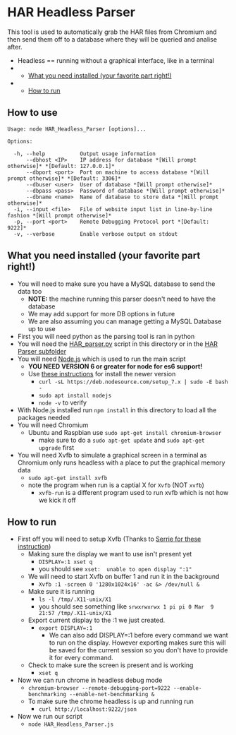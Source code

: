 # HAR Headless Parser
This tool is used to automatically grab the HAR files from Chromium and then send them off to a database where they will be queried and analise after. 

* Headless == running without a graphical interface, like in a terminal
* - [What you need installed (your favorite part right!)](#what-you-need-installed-your-favorite-part-right)
* - [How to run](#how-to-run)

## How to use

```
Usage: node HAR_Headless_Parser [options]...

Options:

  -h, --help           Output usage information
      --dbhost <IP>    IP address for database *[Will prompt otherwise]* *[Default: 127.0.0.1]*
      --dbport <port>  Port on machine to access database *[Will prompt otherwise]* *[Default: 3306]*
      --dbuser <user>  User of database *[Will prompt otherwise]*
      --dbpass <pass>  Password of database *[Will prompt otherwise]*
      --dbname <name>  Name of database to store data *[Will prompt otherwise]*
  -i, --input <file>   File of website input list in line-by-line fashion *[Will prompt otherwise]*
  -p, --port <port>    Remote Debugging Protocol port *[Default: 9222]*
  -v, --verbose        Enable verbose output on stdout
```

## What you need installed (your favorite part right!)
* You will need to make sure you have a MySQL database to send the data too
  * **NOTE:** the machine running this parser doesn't need to have the database
  * We may add support for more DB options in future
  * We are also assuming you can manage getting a MySQL Database up to use
* First you will need python as the parsing tool is ran in python
* You will need the [HAR_parser.py](./HAR_parser/HAR_parser.py) script in this directory or in the [HAR Parser subfolder](./HAR_parser)
* You will need [Node.js](https://nodejs.org/en/) which is used to run the main script
  * **YOU NEED VERSION 6 or greater for node for es6 support!**
  * Use [these instructions](http://thisdavej.com/beginners-guide-to-installing-node-js-on-a-raspberry-pi/) for install the newer version
    * `curl -sL https://deb.nodesource.com/setup_7.x | sudo -E bash -`
    * `sudo apt install nodejs`
    * `node -v` to verify
* With Node.js installed run `npm install` in this directory to load all the packages needed
* You will need Chromium
  * Ubuntu and Raspbian use `sudo apt-get install chromium-browser`
    * make sure to do a `sudo apt-get update` and `sudo apt-get upgrade` first
* You will need Xvfb to simulate a graphical screen in a terminal as Chromium only runs headless with a place to put the graphical memory data
  * `sudo apt-get install xvfb`
  * note the program when run is a captial X for `Xvfb` (NOT `xvfb`)
    * `xvfb-run` is a different program used to run xvfb which is not how we kick it off

## How to run
* First off you will need to setup Xvfb (Thanks to [Serrie for these instruction](http://askubuntu.com/questions/754382/how-do-i-start-chromium-browser-in-headless-mode-extension-randr-missing-on-d))
  * Making sure the display we want to use isn't present yet
    * `DISPLAY=:1 xset q`
    * you should see `xset:  unable to open display ":1"`
  * We will need to start Xvfb on buffer 1 and run it in the background
    * `Xvfb :1 -screen 0 '1280x1024x16' -ac &> /dev/null &`
  * Make sure it is running
    * `ls -l /tmp/.X11-unix/X1`
    * you should see something like `srwxrwxrwx 1 pi pi 0 Mar  9 21:57 /tmp/.X11-unix/X1`
  * Export current display to the :1 we just created.
    * `export DISPLAY=:1`
      * We can also add DISPLAY=:1 before every command we want to run on the display. However exporting makes sure this will be saved for the current session so you don't have to provide it for every command.
  * Check to make sure the screen is present and is working
    * `xset q`
* Now we can run chrome in headless debug mode
  * `chromium-browser --remote-debugging-port=9222 --enable-benchmarking --enable-net-benchmarking &`
  * To make sure the chrome headless is up and running run
	* `curl http://localhost:9222/json`
* Now we run our script
  * `node HAR_Headless_Parser.js`
 
